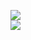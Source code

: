 [![](https://img.shields.io/badge/Made%20With-Github%20Spray-lightgrey.svg?style=for-the-badge&logo=github)](https://github.com/Annihil/github-spray#28901)  
[![](https://i.imgur.com/2DrTn0Z.gif)](https://github.com/Annihil/github-spray)